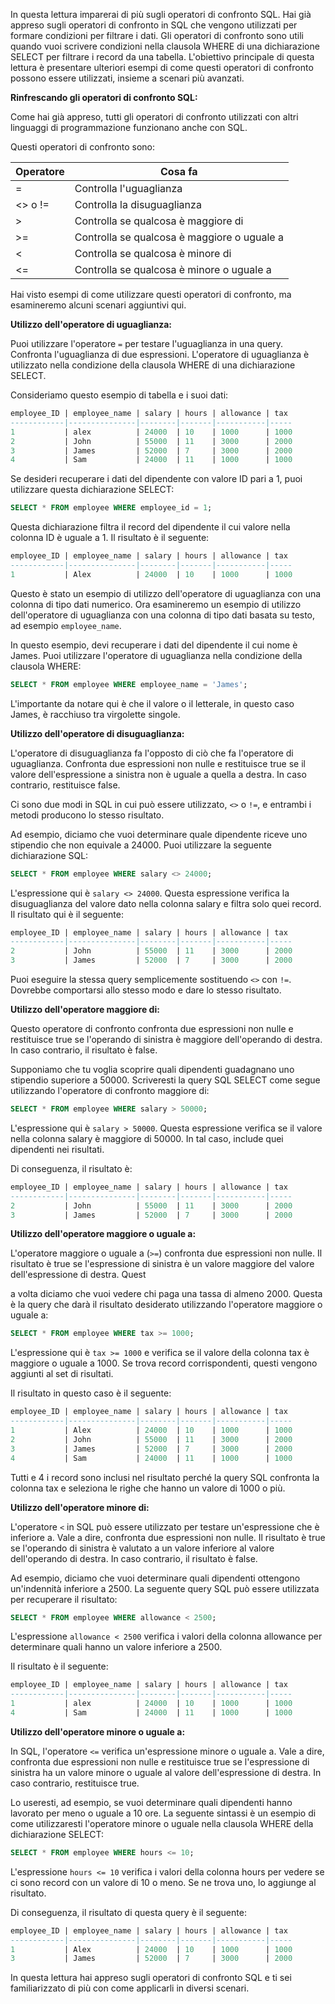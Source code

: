 In questa lettura imparerai di più sugli operatori di confronto SQL. Hai già appreso sugli operatori di confronto in SQL che vengono utilizzati per formare condizioni per filtrare i dati. Gli operatori di confronto sono utili quando vuoi scrivere condizioni nella clausola WHERE di una dichiarazione SELECT per filtrare i record da una tabella. L'obiettivo principale di questa lettura è presentare ulteriori esempi di come questi operatori di confronto possono essere utilizzati, insieme a scenari più avanzati.

**Rinfrescando gli operatori di confronto SQL:**

Come hai già appreso, tutti gli operatori di confronto utilizzati con altri linguaggi di programmazione funzionano anche con SQL.

Questi operatori di confronto sono:

| Operatore | Cosa fa                |
|-----------|------------------------|
| =         | Controlla l'uguaglianza |
| <> o !=   | Controlla la disuguaglianza |
| >         | Controlla se qualcosa è maggiore di |
| >=        | Controlla se qualcosa è maggiore o uguale a |
| <         | Controlla se qualcosa è minore di |
| <=        | Controlla se qualcosa è minore o uguale a |

Hai visto esempi di come utilizzare questi operatori di confronto, ma esamineremo alcuni scenari aggiuntivi qui.

**Utilizzo dell'operatore di uguaglianza:**

Puoi utilizzare l'operatore `=` per testare l'uguaglianza in una query. Confronta l'uguaglianza di due espressioni. L'operatore di uguaglianza è utilizzato nella condizione della clausola WHERE di una dichiarazione SELECT.

Consideriamo questo esempio di tabella e i suoi dati:

```sql
employee_ID | employee_name | salary | hours | allowance | tax
------------|---------------|--------|-------|-----------|-----
1           | alex          | 24000  | 10    | 1000      | 1000
2           | John          | 55000  | 11    | 3000      | 2000
3           | James         | 52000  | 7     | 3000      | 2000
4           | Sam           | 24000  | 11    | 1000      | 1000
```

Se desideri recuperare i dati del dipendente con valore ID pari a 1, puoi utilizzare questa dichiarazione SELECT:

```sql
SELECT * FROM employee WHERE employee_id = 1;
```

Questa dichiarazione filtra il record del dipendente il cui valore nella colonna ID è uguale a 1. Il risultato è il seguente:

```sql
employee_ID | employee_name | salary | hours | allowance | tax
------------|---------------|--------|-------|-----------|-----
1           | Alex          | 24000  | 10    | 1000      | 1000
```

Questo è stato un esempio di utilizzo dell'operatore di uguaglianza con una colonna di tipo dati numerico. Ora esamineremo un esempio di utilizzo dell'operatore di uguaglianza con una colonna di tipo dati basata su testo, ad esempio `employee_name`.

In questo esempio, devi recuperare i dati del dipendente il cui nome è James. Puoi utilizzare l'operatore di uguaglianza nella condizione della clausola WHERE:

```sql
SELECT * FROM employee WHERE employee_name = 'James';
```

L'importante da notare qui è che il valore o il letterale, in questo caso James, è racchiuso tra virgolette singole.

**Utilizzo dell'operatore di disuguaglianza:**

L'operatore di disuguaglianza fa l'opposto di ciò che fa l'operatore di uguaglianza. Confronta due espressioni non nulle e restituisce true se il valore dell'espressione a sinistra non è uguale a quella a destra. In caso contrario, restituisce false.

Ci sono due modi in SQL in cui può essere utilizzato, `<>` o `!=`, e entrambi i metodi producono lo stesso risultato.

Ad esempio, diciamo che vuoi determinare quale dipendente riceve uno stipendio che non equivale a 24000. Puoi utilizzare la seguente dichiarazione SQL:

```sql
SELECT * FROM employee WHERE salary <> 24000;
```

L'espressione qui è `salary <> 24000`. Questa espressione verifica la disuguaglianza del valore dato nella colonna salary e filtra solo quei record. Il risultato qui è il seguente:

```sql
employee_ID | employee_name | salary | hours | allowance | tax
------------|---------------|--------|-------|-----------|-----
2           | John          | 55000  | 11    | 3000      | 2000
3           | James         | 52000  | 7     | 3000      | 2000
```

Puoi eseguire la stessa query semplicemente sostituendo `<>` con `!=`. Dovrebbe comportarsi allo stesso modo e dare lo stesso risultato.

**Utilizzo dell'operatore maggiore di:**

Questo operatore di confronto confronta due espressioni non nulle e restituisce true se l'operando di sinistra è maggiore dell'operando di destra. In caso contrario, il risultato è false.

Supponiamo che tu voglia scoprire quali dipendenti guadagnano uno stipendio superiore a 50000. Scriveresti la query SQL SELECT come segue utilizzando l'operatore di confronto maggiore di:

```sql
SELECT * FROM employee WHERE salary > 50000;
```

L'espressione qui è `salary > 50000`. Questa espressione verifica se il valore nella colonna salary è maggiore di 50000. In tal caso, include quei dipendenti nei risultati.

Di conseguenza, il risultato è:

```sql
employee_ID | employee_name | salary | hours | allowance | tax
------------|---------------|--------|-------|-----------|-----
2           | John          | 55000  | 11    | 3000      | 2000
3           | James         | 52000  | 7     | 3000      | 2000
```

**Utilizzo dell'operatore maggiore o uguale a:**

L'operatore maggiore o uguale a (`>=`) confronta due espressioni non nulle. Il risultato è true se l'espressione di sinistra è un valore maggiore del valore dell'espressione di destra. Quest

a volta diciamo che vuoi vedere chi paga una tassa di almeno 2000. Questa è la query che darà il risultato desiderato utilizzando l'operatore maggiore o uguale a:

```sql
SELECT * FROM employee WHERE tax >= 1000;
```

L'espressione qui è `tax >= 1000` e verifica se il valore della colonna tax è maggiore o uguale a 1000. Se trova record corrispondenti, questi vengono aggiunti al set di risultati.

Il risultato in questo caso è il seguente:

```sql
employee_ID | employee_name | salary | hours | allowance | tax
------------|---------------|--------|-------|-----------|-----
1           | Alex          | 24000  | 10    | 1000      | 1000
2           | John          | 55000  | 11    | 3000      | 2000
3           | James         | 52000  | 7     | 3000      | 2000
4           | Sam           | 24000  | 11    | 1000      | 1000
```

Tutti e 4 i record sono inclusi nel risultato perché la query SQL confronta la colonna tax e seleziona le righe che hanno un valore di 1000 o più.

**Utilizzo dell'operatore minore di:**

L'operatore `<` in SQL può essere utilizzato per testare un'espressione che è inferiore a. Vale a dire, confronta due espressioni non nulle. Il risultato è true se l'operando di sinistra è valutato a un valore inferiore al valore dell'operando di destra. In caso contrario, il risultato è false.

Ad esempio, diciamo che vuoi determinare quali dipendenti ottengono un'indennità inferiore a 2500. La seguente query SQL può essere utilizzata per recuperare il risultato:

```sql
SELECT * FROM employee WHERE allowance < 2500;
```

L'espressione `allowance < 2500` verifica i valori della colonna allowance per determinare quali hanno un valore inferiore a 2500.

Il risultato è il seguente:

```sql
employee_ID | employee_name | salary | hours | allowance | tax
------------|---------------|--------|-------|-----------|-----
1           | alex          | 24000  | 10    | 1000      | 1000
4           | Sam           | 24000  | 11    | 1000      | 1000
```

**Utilizzo dell'operatore minore o uguale a:**

In SQL, l'operatore `<=` verifica un'espressione minore o uguale a. Vale a dire, confronta due espressioni non nulle e restituisce true se l'espressione di sinistra ha un valore minore o uguale al valore dell'espressione di destra. In caso contrario, restituisce true.

Lo useresti, ad esempio, se vuoi determinare quali dipendenti hanno lavorato per meno o uguale a 10 ore. La seguente sintassi è un esempio di come utilizzaresti l'operatore minore o uguale nella clausola WHERE della dichiarazione SELECT:

```sql
SELECT * FROM employee WHERE hours <= 10;
```

L'espressione `hours <= 10` verifica i valori della colonna hours per vedere se ci sono record con un valore di 10 o meno. Se ne trova uno, lo aggiunge al risultato.

Di conseguenza, il risultato di questa query è il seguente:

```sql
employee_ID | employee_name | salary | hours | allowance | tax
------------|---------------|--------|-------|-----------|-----
1           | Alex          | 24000  | 10    | 1000      | 1000
3           | James         | 52000  | 7     | 3000      | 2000
```

In questa lettura hai appreso sugli operatori di confronto SQL e ti sei familiarizzato di più con come applicarli in diversi scenari.
